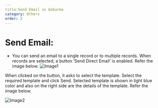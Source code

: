 ```yaml
---
title:Send Email in Gokarma
category: Others
order: 2
---
```


# Send Email:
* You can send an email to a single record or to multiple records. When records are selected, a button ‘Send Direct Email’ is enabled.
 Refer the image below.
 ![Image1](..\..\images\send_email1.png)

When clicked on the button, it asks to select the template. Select the required template and click Send. Selected template is shown in light blue color 
and also on the right side are the details of the template. Refer the image below.

 ![Image2](..\..\images\send_email2.png)